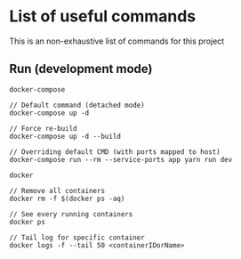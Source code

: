 # List of useful commands
This is an non-exhaustive list of commands for this project

## Run (development mode)
`docker-compose`
```
// Default command (detached mode)
docker-compose up -d

// Force re-build
docker-compose up -d --build

// Overriding default CMD (with ports mapped to host)
docker-compose run --rm --service-ports app yarn run dev
```

`docker`
```
// Remove all containers
docker rm -f $(docker ps -aq)

// See every running containers
docker ps

// Tail log for specific container
docker logs -f --tail 50 <containerIDorName>
```
